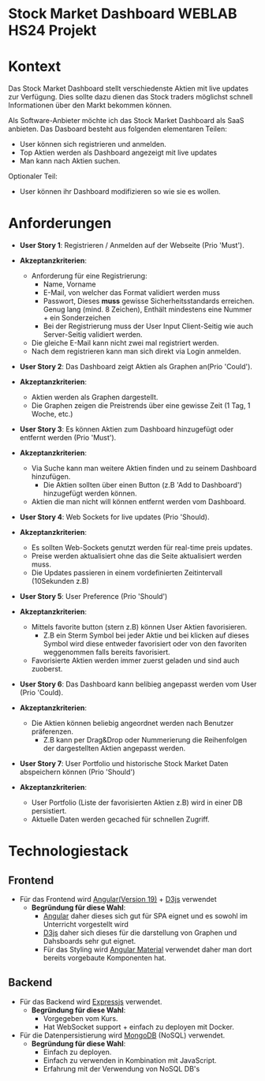 # Stock Market Dashboard WEBLAB HS24 Projekt
# Kontext
Das Stock Market Dashboard stellt verschiedenste Aktien mit live updates zur Verfügung. Dies sollte dazu dienen das Stock traders möglichst schnell Informationen über den Markt bekommen können.

Als Software-Anbieter möchte ich das Stock Market Dashboard als SaaS anbieten. Das Dasboard besteht aus folgenden elementaren Teilen:
- User können sich registrieren und anmelden.
- Top Aktien werden als Dashboard angezeigt mit live updates
- Man kann nach Aktien suchen.

Optionaler Teil:
- User können ihr Dashboard modifizieren so wie sie es wollen.

# Anforderungen
- **User Story 1**: Registrieren / Anmelden auf der Webseite (Prio 'Must').
- **Akzeptanzkriterien**:
  - Anforderung für eine Registrierung:
    - Name, Vorname
    - E-Mail, von welcher das Format validiert werden muss
    - Passwort, Dieses **muss** gewisse Sicherheitsstandards erreichen. Genug lang (mind. 8 Zeichen), Enthält mindestens eine Nummer + ein Sonderzeichen
    - Bei der Registrierung muss der User Input Client-Seitig wie auch Server-Seitig validiert werden.
  - Die gleiche E-Mail kann nicht zwei mal registriert werden.
  - Nach dem registrieren kann man sich direkt via Login anmelden.

- **User Story 2**: Das Dashboard zeigt Aktien als Graphen an(Prio 'Could').
- **Akzeptanzkriterien**:
  - Aktien werden als Graphen dargestellt.
  - Die Graphen zeigen die Preistrends über eine gewisse Zeit (1 Tag, 1 Woche, etc.)

- **User Story 3**: Es können Aktien zum Dashboard hinzugefügt oder entfernt werden (Prio 'Must').
- **Akzeptanzkriterien**:
  - Via Suche kann man weitere Aktien finden und zu seinem Dashboard hinzufügen.
    - Die Aktien sollten über einen Button (z.B 'Add to Dashboard') hinzugefügt werden können.
  - Aktien die man nicht will können entfernt werden vom Dashboard.

- **User Story 4**: Web Sockets for live updates (Prio 'Should).
- **Akzeptanzkriterien**:
  - Es sollten Web-Sockets genutzt werden für real-time preis updates.
  - Preise werden aktualisiert ohne das die Seite aktualisiert werden muss.
  - Die Updates passieren in einem vordefinierten Zeitintervall (10Sekunden z.B)

- **User Story 5**: User Preference (Prio 'Should')
- **Akzeptanzkriterien**:
  - Mittels favorite button (stern z.B) können User Aktien favorisieren.
    - Z.B ein Sterm Symbol bei jeder Aktie und bei klicken auf dieses Symbol wird diese entweder favorisiert oder von den favoriten weggenommen falls bereits favorisiert.
  - Favorisierte Aktien werden immer zuerst geladen und sind auch zuoberst.

- **User Story 6**: Das Dashboard kann belibieg angepasst werden vom User (Prio 'Could).
- **Akzeptanzkriterien**:
  - Die Aktien können beliebig angeordnet werden nach Benutzer präferenzen.
    - Z.B kann per Drag&Drop oder Nummerierung die Reihenfolgen der dargestellten Aktien angepasst werden.

- **User Story 7**: User Portfolio und historische Stock Market Daten abspeichern können (Prio 'Should')
- **Akzeptanzkriterien**:
  - User Portfolio (Liste der favorisierten Aktien z.B) wird in einer DB persistiert.
  - Aktuelle Daten werden gecached für schnellen Zugriff.
    
# Technologiestack
## Frontend
- Für das Frontend wird [Angular(Version 19)](https://angular.dev/) + [D3js](https://d3js.org/) verwendet
  - **Begründung für diese Wahl**:
    - [Angular](https://angular.dev/) daher dieses sich gut für SPA eignet und es sowohl im Unterricht vorgestellt wird
    - [D3js](https://d3js.org/) daher sich dieses für die darstellung von Graphen und Dahsboards sehr gut eignet.
    - Für das Styling wird [Angular Material](https://material.angular.io/) verwendet daher man dort bereits vorgebaute Komponenten hat.
## Backend
- Für das Backend wird [Expressjs](https://expressjs.com/) verwendet.
  - **Begründung für diese Wahl**:
    - Vorgegeben vom Kurs.
    - Hat WebSocket support + einfach zu deployen mit Docker.
- Für die Datenpersistierung wird [MongoDB](https://www.mongodb.com/) (NoSQL) verwendet.
  - **Begründung für diese Wahl**:
    - Einfach zu deployen.
    - Einfach zu verwenden in Kombination mit JavaScript.
    - Erfahrung mit der Verwendung von NoSQL DB's
